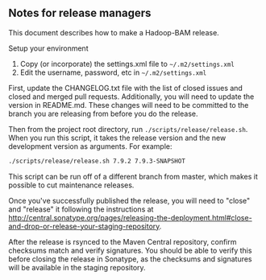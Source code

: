 Notes for release managers
---

This document describes how to make a Hadoop-BAM release.

Setup your environment
1. Copy (or incorporate) the settings.xml file to ```~/.m2/settings.xml```
2. Edit the username, password, etc in ```~/.m2/settings.xml```

First, update the CHANGELOG.txt file with the list of closed issues and closed
and merged pull requests. Additionally, you will need to update the version in
README.md. These changes will need to be committed to the branch you are
releasing from before you do the release.

Then from the project root directory, run `./scripts/release/release.sh`.
When you run this script, it takes the release version and the new development
version as arguments. For example:

```bash
./scripts/release/release.sh 7.9.2 7.9.3-SNAPSHOT
```

This script can be run off of a different branch from
master, which makes it possible to cut maintenance releases.

Once you've successfully published the release, you will need to "close" and
"release" it following the instructions at
http://central.sonatype.org/pages/releasing-the-deployment.html#close-and-drop-or-release-your-staging-repository.

After the release is rsynced to the Maven Central repository, confirm checksums match
and verify signatures. You should be able to verify this before closing the release
in Sonatype, as the checksums and signatures will be available in the staging repository.
